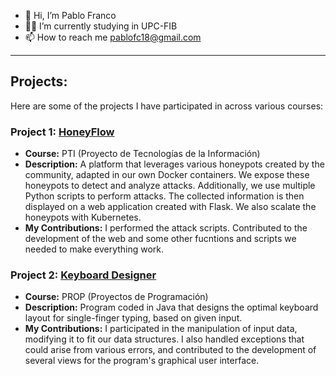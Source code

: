 - 👋 Hi, I’m Pablo Franco
- 🧑‍🎓 I’m currently studying in UPC-FIB
- 📫 How to reach me pablofc18@gmail.com

---

## Projects:
Here are some of the projects I have participated in across various courses:
### Project 1: [HoneyFlow](https://github.com/pablofc18/Honeyflow)
- **Course:** PTI (Proyecto de Tecnologías de la Información)
- **Description:** A platform that leverages various honeypots created by the community, adapted in our own Docker containers. We expose these honeypots to detect and analyze attacks. Additionally, we use multiple Python scripts to perform attacks. The collected information is then displayed on a web application created with Flask. We also scalate the honeypots with Kubernetes.
- **My Contributions:** I performed the attack scripts. Contributed to the development of the web and some other fucntions and scripts we needed to make everything work.

### Project 2: [Keyboard Designer](https://github.com/pablofc18/Keyboard-Designer-PROP-FIB)
- **Course:** PROP (Proyectos de Programación)
- **Description:** Program coded in Java that designs the optimal keyboard layout for single-finger typing, based on given input.
- **My Contributions:** I participated in the manipulation of input data, modifying it to fit our data structures. I also handled exceptions that could arise from various errors, and contributed to the development of several views for the program's graphical user interface.



<!---
pablofc18/pablofc18 is a ✨ special ✨ repository because its `README.md` (this file) appears on your GitHub profile.
You can click the Preview link to take a look at your changes.
--->

